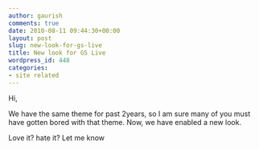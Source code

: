 ```yaml
---
author: gaurish
comments: true
date: 2010-08-11 09:44:30+00:00
layout: post
slug: new-look-for-gs-live
title: New look for GS Live
wordpress_id: 448
categories:
- site related
---
```


Hi,

We have the same theme for past 2years, so I am sure many of you must have gotten bored with that theme. Now, we have enabled a new look.

Love it? hate it? Let me know
